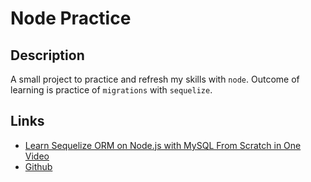# Node Practice

## Description
A small project to practice and refresh my skills with `node`. Outcome of learning is practice of `migrations` with `sequelize`.

## Links
* [Learn Sequelize ORM on Node.js with MySQL From Scratch in One Video](https://www.youtube.com/watch?v=pxo7L5nd1gA)
* [Github](https://github.com/JoseJ55/node-practice-1)
